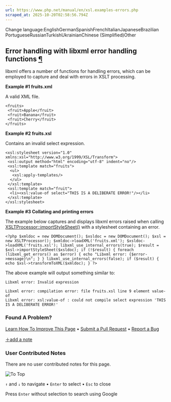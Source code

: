```yaml
---
url: https://www.php.net/manual/en/xsl.examples-errors.php
scraped_at: 2025-10-20T02:58:56.794Z
---
```


Change language:EnglishGermanSpanishFrenchItalianJapaneseBrazilian PortugueseRussianTurkishUkrainianChinese (Simplified)Other

## Error handling with libxml error handling functions [¶](https://www.php.net/manual/en/xsl.examples-errors.php\#xsl.examples-errors)

libxml offers a number of functions for handling errors, which can be
employed to capture and deal with errors in XSLT processing.


**Example #1 fruits.xml**

A valid XML file.

```
<fruits>
 <fruit>Apple</fruit>
 <fruit>Banana</fruit>
 <fruit>Cherry</fruit>
</fruits>
```

**Example #2 fruits.xsl**

Contains an invalid select expression.

```
<xsl:stylesheet version="1.0" xmlns:xsl="http://www.w3.org/1999/XSL/Transform">
 <xsl:output method="html" encoding="utf-8" indent="no"/>
 <xsl:template match="fruits">
  <ul>
   <xsl:apply-templates/>
  </ul>
 </xsl:template>
 <xsl:template match="fruit">
  <li><xsl:value-of select="THIS IS A DELIBERATE ERROR!"/></li>
 </xsl:template>
</xsl:stylesheet>
```

**Example #3 Collating and printing errors**

The example below captures and displays libxml errors raised when calling
[XSLTProcessor::importStyleSheet()](https://www.php.net/manual/en/xsltprocessor.importstylesheet.php) with a
stylesheet containing an error.


`<?php
$xmldoc = new DOMDocument();
$xsldoc = new DOMDocument();
$xsl = new XSLTProcessor();
$xmldoc->loadXML('fruits.xml');
$xsldoc->loadXML('fruits.xsl');
libxml_use_internal_errors(true);
$result = $xsl->importStyleSheet($xsldoc);
if (!$result) {
    foreach (libxml_get_errors() as $error) {
        echo "Libxml error: {$error->message}\n";
    }
}
libxml_use_internal_errors(false);
if ($result) {
    echo $xsl->transformToXML($xmldoc);
}
?>`

The above example will output
something similar to:

```
Libxml error: Invalid expression

Libxml error: compilation error: file fruits.xsl line 9 element value-of
Libxml error: xsl:value-of : could not compile select expression 'THIS IS A DELIBERATE ERROR!'

```

### Found A Problem?

[Learn How To Improve This Page](https://github.com/php/doc-base/blob/master/README.md "This will take you to our contribution guidelines on GitHub")
•
[Submit a Pull Request](https://github.com/php/doc-en/blob/master/reference/xsl/examples.xml)
•
[Report a Bug](https://github.com/php/doc-en/issues/new?body=From%20manual%20page:%20https:%2F%2Fphp.net%2Fxsl.examples-errors%0A%0A---)

[＋add a note](https://www.php.net/manual/add-note.php?sect=xsl.examples-errors&repo=en&redirect=https://www.php.net/manual/en/xsl.examples-errors.php)

### User Contributed Notes

There are no user contributed notes for this page.

![To Top](https://www.php.net/images/to-top@2x.png)

`↑` and `↓` to navigate •
`Enter` to select •
`Esc` to close


Press `Enter` without
selection to search using Google